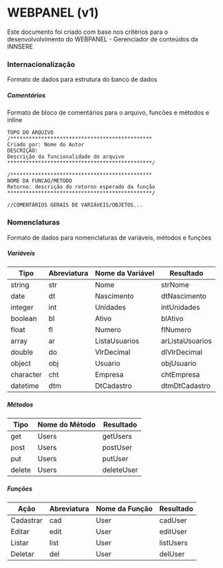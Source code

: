 # WEBPANEL (v1)
Este documento foi criado com base nos critérios para o desenvolvolvimento do WEBPANEL - Gerenciador de conteúdos da INNSERE

### Internacionalização
Formato de dados para estrutura do banco de dados

##### Comentários
Formato de bloco de comentários para o arquivo, funcões e métodos e inline

```
TOPO DO ARQUIVO
/**********************************************
Criado por: Nome do Autor
DESCRIÇÃO:
Descrição da funcionalidade do arquivo
***********************************************/

/**********************************************
NOME DA FUNCAO/METODO
Retorno: descrição do retorno esperado da função
***********************************************/

//COMENTÁRIOS GERAIS DE VARIÁVEIS/OBJETOS...
```

### Nomenclaturas
Formato de dados para nomenclaturas de variáveis, métodos e funções

##### Variáveis
Tipo | Abreviatura | Nome da Variável | Resultado
------------ | -------------  | -------------  | -------------
string | str | Nome | strNome
date | dt | Nascimento | dtNascimento
integer | int | Unidades | intUnidades
boolean | bl | Ativo | blAtivo
float | fl | Numero | flNumero
array | ar | ListaUsuarios | arListaUsuarios
double | do | VlrDecimal | dlVlrDecimal
object | obj | Usuario | objUsuario
character | cht | Empresa | chtEmpresa
datetime | dtm | DtCadastro | dtmDtCadastro

##### Métodos
Tipo |  Nome do Método | Resultado
------------ | -------------  | -------------
get | Users | getUsers
post | Users | postUser
put | Users | putUser
delete | Users | deleteUser

##### Funções
Ação | Abreviatura | Nome da Função | Resultado
------------ | -------------  | -------------  | -------------
Cadastrar | cad | User | cadUser
Editar | edit | User | editUser
Listar | list | User | listUsers
Deletar | del | User | delUser